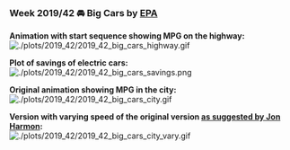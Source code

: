 ### Week 2019/42 🚘 Big Cars by [EPA](https://www.fueleconomy.gov/feg/download.shtml)

**Animation with start sequence showing MPG on the highway:**
<br>
![./plots/2019_42/2019_42_big_cars_highway.gif](https://github.com/Z3tt/TidyTuesday/blob/master/plots/2019_42/2019_42_big_cars_highway.gif)

**Plot of savings of electric cars:**
<br>
![./plots/2019_42/2019_42_big_cars_savings.png](https://github.com/Z3tt/TidyTuesday/blob/master/plots/2019_42/2019_42_big_cars_savings.png)

**Original animation showing MPG in the city:**
<br>
![./plots/2019_42/2019_42_big_cars_city.gif](https://github.com/Z3tt/TidyTuesday/blob/master/plots/2019_42/2019_42_big_cars_city.gif)

**Version with varying speed of the original version [as suggested by Jon Harmon](https://twitter.com/JonTheGeek/status/1186231746507018241):**
<br>
![./plots/2019_42/2019_42_big_cars_city_vary.gif](https://github.com/Z3tt/TidyTuesday/blob/master/plots/2019_42/2019_42_big_cars_city_vary.gif)
